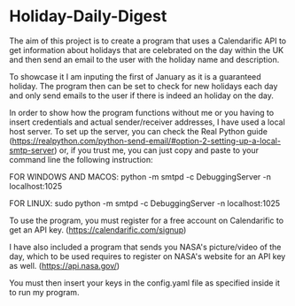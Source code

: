 # Holiday-Daily-Digest
The aim of this project is to create a program that uses a Calendarific API to get information about holidays that are celebrated on the day within the UK and then 
send an email to the user with the holiday name and description. 

To showcase it I am inputing the first of January as it is a guaranteed holiday. The program then can be set to check for new holidays each day and only send emails 
to the user if there is indeed an holiday on the day. 

In order to show how the program functions without me or you having to insert credentials and actual sender/receiver addresses, I have used a local host server.
To set up the server, you can check the Real Python guide (https://realpython.com/python-send-email/#option-2-setting-up-a-local-smtp-server) or, if you trust me, 
you can just copy and paste to your command line the following instruction: 

FOR WINDOWS AND MACOS: python -m smtpd -c DebuggingServer -n localhost:1025

FOR LINUX: sudo python -m smtpd -c DebuggingServer -n localhost:1025

To use the program, you must register for a free account on Calendarific to get an API key.  (https://calendarific.com/signup)

I have also included a program that sends you NASA's picture/video of the day, which to be used requires to register on NASA's website for an API key as well. 
(https://api.nasa.gov/)

You must then insert your keys in the config.yaml file as specified inside it to run my program.  
